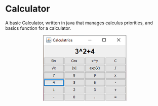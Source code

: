 # Calculator
A basic Calculator, written in java that manages calculus priorities, and basics function for a calculator.

<p align="center">
  <img src="apercu.png">
</p>
